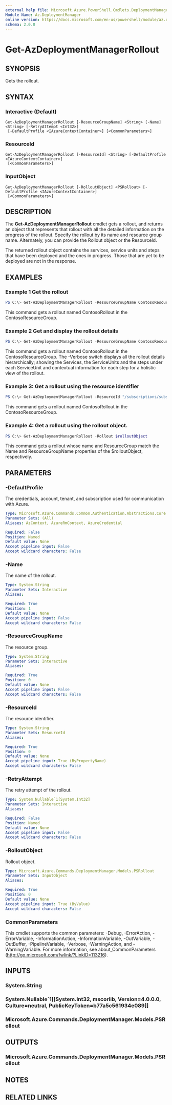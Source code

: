 ```yaml
---
external help file: Microsoft.Azure.PowerShell.Cmdlets.DeploymentManager.dll-Help.xml
Module Name: Az.DeploymentManager
online version: https://docs.microsoft.com/en-us/powershell/module/az.deploymentmanager/get-azdeploymentmanagerrollout
schema: 2.0.0
---
```


# Get-AzDeploymentManagerRollout

## SYNOPSIS
Gets the rollout.

## SYNTAX

### Interactive (Default)
```
Get-AzDeploymentManagerRollout [-ResourceGroupName] <String> [-Name] <String> [-RetryAttempt <Int32>]
 [-DefaultProfile <IAzureContextContainer>] [<CommonParameters>]
```

### ResourceId
```
Get-AzDeploymentManagerRollout [-ResourceId] <String> [-DefaultProfile <IAzureContextContainer>]
 [<CommonParameters>]
```

### InputObject
```
Get-AzDeploymentManagerRollout [-RolloutObject] <PSRollout> [-DefaultProfile <IAzureContextContainer>]
 [<CommonParameters>]
```

## DESCRIPTION
The **Get-AzDeploymentManagerRollout** cmdlet gets a rollout, and returns an object that represents that rollout with all the detailed information on the progress of the rollout.
Specify the rollout by its name and resource group name. Alternately, you can provide the Rollout object or the ResourceId.

The returned rollout object contains the services, service units and steps that have been deployed and the ones in progress. Those that are yet to be deployed are not in the response.

## EXAMPLES

### Example 1 Get the rollout
```powershell
PS C:\> Get-AzDeploymentManagerRollout -ResourceGroupName ContosoResourceGroup -Name ContosoRollout
```

This command gets a rollout named ContosoRollout in the ContosoResourceGroup. 

### Example 2 Get and display the rollout details
```powershell
PS C:\> Get-AzDeploymentManagerRollout -ResourceGroupName ContosoResourceGroup -Name ContosoRollout -Verbose
```

This command gets a rollout named ContosoRollout in the ContosoResourceGroup. 
The -Verbose switch displays all the rollout details hierarchically; showing the Services, the ServiceUnits and the steps under each ServiceUnit and contextual information for each step for a holistic view of the rollout.

### Example 3: Get a rollout using the resource identifier
```powershell
PS C:\> Get-AzDeploymentManagerRollout -ResourceId "/subscriptions/subscriptionId/resourcegroups/ContosoResourceGroup/providers/Microsoft.DeploymentManager/rollouts/ContosoRollout"
```

This command gets a rollout named ContosoRollout in the ContosoResourceGroup.

### Example 4: Get a rollout using the rollout object.
```powershell
PS C:\> Get-AzDeploymentManagerRollout -Rollout $rolloutObject
```

This command gets a rollout whose name and ResourceGroup match the Name and ResourceGroupName properties of the $rolloutObject, respectively.

## PARAMETERS

### -DefaultProfile
The credentials, account, tenant, and subscription used for communication with Azure.

```yaml
Type: Microsoft.Azure.Commands.Common.Authentication.Abstractions.Core.IAzureContextContainer
Parameter Sets: (All)
Aliases: AzContext, AzureRmContext, AzureCredential

Required: False
Position: Named
Default value: None
Accept pipeline input: False
Accept wildcard characters: False
```

### -Name
The name of the rollout.

```yaml
Type: System.String
Parameter Sets: Interactive
Aliases:

Required: True
Position: 1
Default value: None
Accept pipeline input: False
Accept wildcard characters: False
```

### -ResourceGroupName
The resource group.

```yaml
Type: System.String
Parameter Sets: Interactive
Aliases:

Required: True
Position: 0
Default value: None
Accept pipeline input: False
Accept wildcard characters: False
```

### -ResourceId
The resource identifier.

```yaml
Type: System.String
Parameter Sets: ResourceId
Aliases:

Required: True
Position: 0
Default value: None
Accept pipeline input: True (ByPropertyName)
Accept wildcard characters: False
```

### -RetryAttempt
The retry attempt of the rollout.

```yaml
Type: System.Nullable`1[System.Int32]
Parameter Sets: Interactive
Aliases:

Required: False
Position: Named
Default value: None
Accept pipeline input: False
Accept wildcard characters: False
```

### -RolloutObject
Rollout object.

```yaml
Type: Microsoft.Azure.Commands.DeploymentManager.Models.PSRollout
Parameter Sets: InputObject
Aliases:

Required: True
Position: 0
Default value: None
Accept pipeline input: True (ByValue)
Accept wildcard characters: False
```

### CommonParameters
This cmdlet supports the common parameters: -Debug, -ErrorAction, -ErrorVariable, -InformationAction, -InformationVariable, -OutVariable, -OutBuffer, -PipelineVariable, -Verbose, -WarningAction, and -WarningVariable. For more information, see about_CommonParameters (http://go.microsoft.com/fwlink/?LinkID=113216).

## INPUTS

### System.String

### System.Nullable`1[[System.Int32, mscorlib, Version=4.0.0.0, Culture=neutral, PublicKeyToken=b77a5c561934e089]]

### Microsoft.Azure.Commands.DeploymentManager.Models.PSRollout

## OUTPUTS

### Microsoft.Azure.Commands.DeploymentManager.Models.PSRollout

## NOTES

## RELATED LINKS

